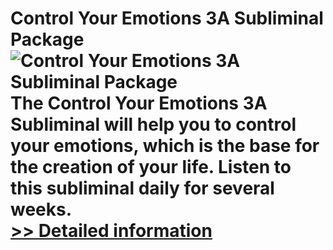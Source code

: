 # Control Your Emotions 3A Subliminal Package<br />![Control Your Emotions 3A Subliminal Package](https://mycommerce.akamaized.net/api/pimages/P300913740/BIG/300913740.JPG)<br />The Control Your Emotions 3A Subliminal will help you to control your emotions, which is the base for the creation of your life. Listen to this subliminal daily for several weeks.<br />[>> Detailed information](https://secure.shareit.com/shareit/product.html?productid=300913740&affiliateid=200057808)